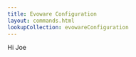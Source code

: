 ```yaml
---
title: Evoware Configuration
layout: commands.html
lookupCollection: evowareConfiguration
---
```


Hi Joe
